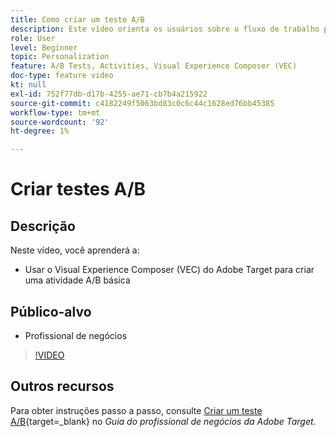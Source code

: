 ```yaml
---
title: Como criar um teste A/B
description: Este vídeo orienta os usuários sobre o fluxo de trabalho principal para criar atividades A/B no Adobe Target. Assista a este vídeo para saber como criar uma atividade A/B básica usando o Visual Experience Composer (VEC).
role: User
level: Beginner
topic: Personalization
feature: A/B Tests, Activities, Visual Experience Composer (VEC)
doc-type: feature video
kt: null
exl-id: 752f77db-d17b-4255-ae71-cb7b4a215922
source-git-commit: c4182249f5063bd83c0c6c44c1628ed76bb45385
workflow-type: tm+mt
source-wordcount: '92'
ht-degree: 1%

---
```


# Criar testes A/B

## Descrição

Neste vídeo, você aprenderá a:

* Usar o Visual Experience Composer (VEC) do Adobe Target para criar uma atividade A/B básica

## Público-alvo

* Profissional de negócios

>[!VIDEO](https://video.tv.adobe.com/v/17391/?quality=12)

## Outros recursos

Para obter instruções passo a passo, consulte [Criar um teste A/B](https://experienceleague.adobe.com/docs/target/using/activities/abtest/create/test-create-ab.html){target=_blank} no *Guia do profissional de negócios da Adobe Target*.
